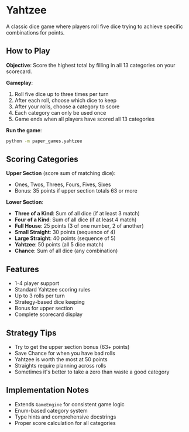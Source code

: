 # Yahtzee

A classic dice game where players roll five dice trying to achieve specific combinations for points.

## How to Play

**Objective**: Score the highest total by filling in all 13 categories on your scorecard.

**Gameplay**:

1. Roll five dice up to three times per turn
2. After each roll, choose which dice to keep
3. After your rolls, choose a category to score
4. Each category can only be used once
5. Game ends when all players have scored all 13 categories

**Run the game**:

```bash
python -m paper_games.yahtzee
```

## Scoring Categories

**Upper Section** (score sum of matching dice):

- Ones, Twos, Threes, Fours, Fives, Sixes
- Bonus: 35 points if upper section totals 63 or more

**Lower Section**:

- **Three of a Kind**: Sum of all dice (if at least 3 match)
- **Four of a Kind**: Sum of all dice (if at least 4 match)
- **Full House**: 25 points (3 of one number, 2 of another)
- **Small Straight**: 30 points (sequence of 4)
- **Large Straight**: 40 points (sequence of 5)
- **Yahtzee**: 50 points (all 5 dice match)
- **Chance**: Sum of all dice (any combination)

## Features

- 1-4 player support
- Standard Yahtzee scoring rules
- Up to 3 rolls per turn
- Strategy-based dice keeping
- Bonus for upper section
- Complete scorecard display

## Strategy Tips

- Try to get the upper section bonus (63+ points)
- Save Chance for when you have bad rolls
- Yahtzee is worth the most at 50 points
- Straights require planning across rolls
- Sometimes it's better to take a zero than waste a good category

## Implementation Notes

- Extends `GameEngine` for consistent game logic
- Enum-based category system
- Type hints and comprehensive docstrings
- Proper score calculation for all categories
